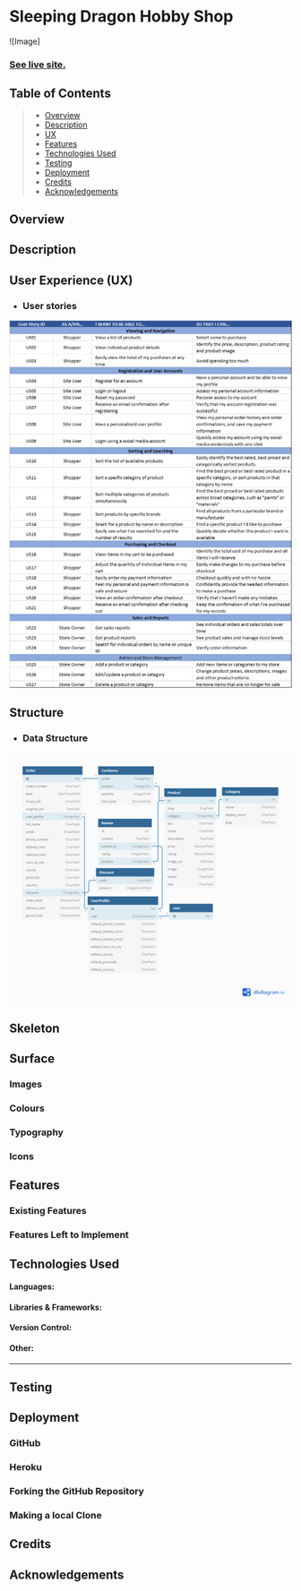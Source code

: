# Sleeping Dragon Hobby Shop

![Image]

### [See live site.]()

## Table of Contents

> -	[Overview](#overview)
> -	[Description](#description)
> -	[UX](#ux)
> -	[Features](#features)
> -	[Technologies Used](#technologies-used)
> -	[Testing](#testing)
> - [Deployment](#deployment)
> -	[Credits](#credits)
> - [Acknowledgements](#acknowledgements)

## Overview



## Description


## User Experience (UX)

-   ### User stories
![Image](user-stories.png)


## Structure

- ### Data Structure
![Image](data-structure.png)


## Skeleton



## Surface

### Images


### Colours


### Typography


### Icons


## Features


### Existing Features

### Features Left to Implement


## Technologies Used

#### Languages:

#### Libraries & Frameworks:

#### Version Control:

#### Other:


---

## Testing


## Deployment

### GitHub

### Heroku

### Forking the GitHub Repository

### Making a local Clone

## Credits


## Acknowledgements
